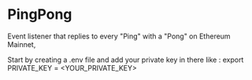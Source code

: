 # PingPong
Event listener that replies to every "Ping" with a "Pong" on Ethereum Mainnet,

Start by creating a .env file and add your private key in there like :
export PRIVATE_KEY = <YOUR_PRIVATE_KEY>
